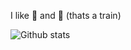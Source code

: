 
I like :turtle: and :train: (thats a train)


![Github stats](https://github-readme-stats.vercel.app/api?username=gamesBrown&theme=highcontrast&show_icons=true&count_private=true)
